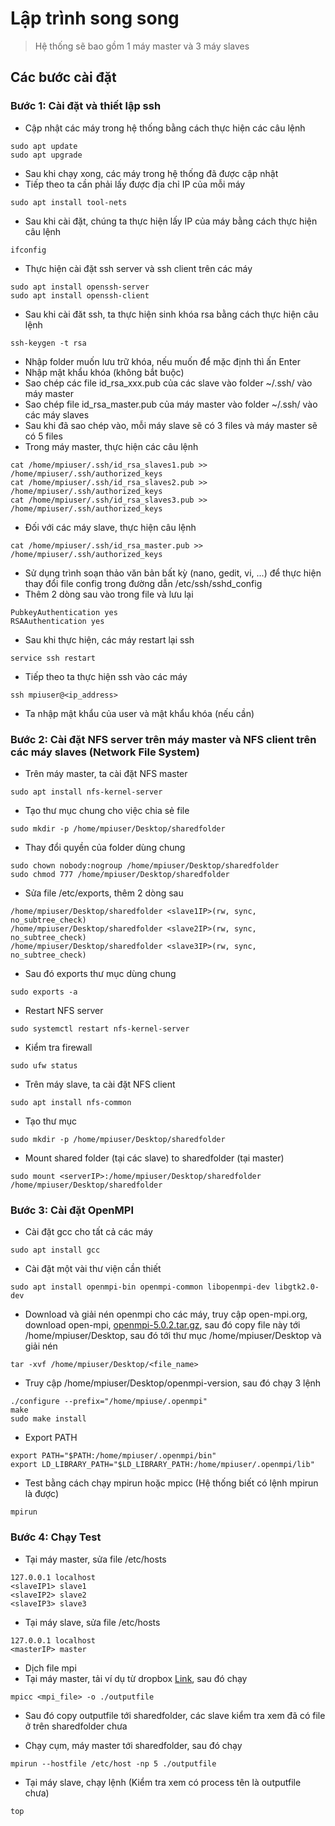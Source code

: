 # Lập trình song song

> Hệ thống sẽ bao gồm 1 máy master và 3 máy slaves

## Các bước cài đặt
### Bước 1: Cài đặt và thiết lập ssh
- Cập nhật các máy trong hệ thống bằng cách thực hiện các câu lệnh
```ssh
sudo apt update
sudo apt upgrade
```
- Sau khi chạy xong, các máy trong  hệ thống đã được cập nhật
- Tiếp theo ta cần phải lấy được địa chỉ IP của mỗi máy
```ssh
sudo apt install tool-nets
```
- Sau khi cài đặt, chúng ta thực hiện lấy IP của máy bằng cách thực hiện câu lệnh
```ssh
ifconfig
```
- Thực hiện cài đặt ssh server và ssh client trên các máy
```ssh
sudo apt install openssh-server
sudo apt install openssh-client
```
- Sau khi cài đăt ssh, ta thực hiện sinh khóa rsa bằng cách thực hiện câu lệnh

```ssh
ssh-keygen -t rsa
```

- Nhập folder muốn lưu trữ khóa, nếu muốn để mặc định thì ấn Enter
- Nhập mật khẩu khóa (không bắt buộc)
- Sao chép các file id_rsa_xxx.pub của các slave vào folder ~/.ssh/ vào máy master
- Sao chép file id_rsa_master.pub của máy master vào folder ~/.ssh/ vào các máy slaves
- Sau khi đã sao chép vào, mỗi máy slave sẽ có 3 files và máy master sẽ có 5 files
- Trong máy master, thực hiện các câu lệnh

```ssh
cat /home/mpiuser/.ssh/id_rsa_slaves1.pub >> /home/mpiuser/.ssh/authorized_keys
cat /home/mpiuser/.ssh/id_rsa_slaves2.pub >> /home/mpiuser/.ssh/authorized_keys
cat /home/mpiuser/.ssh/id_rsa_slaves3.pub >> /home/mpiuser/.ssh/authorized_keys
```

- Đối với các máy slave, thực hiện câu lệnh
```ssh
cat /home/mpiuser/.ssh/id_rsa_master.pub >> /home/mpiuser/.ssh/authorized_keys
```

- Sử dụng trình soạn thảo văn bản bất kỳ (nano, gedit, vi, ...) để thực hiện thay đổi file config trong đường dẫn /etc/ssh/sshd_config
- Thêm 2 dòng sau vào trong file và lưu lại

```ssh
PubkeyAuthentication yes
RSAAuthentication yes
```

- Sau khi thực hiện, các máy restart lại ssh 

```ssh
service ssh restart
```

- Tiếp theo ta thực hiện ssh vào các máy
```ssh
ssh mpiuser@<ip_address>
```
- Ta nhập mật khẩu của user và mật khẩu khóa (nếu cần)

### Bước 2: Cài đặt NFS server trên máy master và NFS client trên các máy slaves (Network File System)
- Trên máy master, ta cài đặt NFS master
```ssh
sudo apt install nfs-kernel-server
```

- Tạo thư mục chung cho việc chia sẻ file
```
sudo mkdir -p /home/mpiuser/Desktop/sharedfolder
```

- Thay đổi quyền của folder dùng chung
```
sudo chown nobody:nogroup /home/mpiuser/Desktop/sharedfolder
sudo chmod 777 /home/mpiuser/Desktop/sharedfolder
```

- Sửa file /etc/exports, thêm 2 dòng sau
```
/home/mpiuser/Desktop/sharedfolder <slave1IP>(rw, sync, no_subtree_check)
/home/mpiuser/Desktop/sharedfolder <slave2IP>(rw, sync, no_subtree_check)
/home/mpiuser/Desktop/sharedfolder <slave3IP>(rw, sync, no_subtree_check)
```

- Sau đó exports thư mục dùng chung
```
sudo exports -a
```

- Restart NFS server
```
sudo systemctl restart nfs-kernel-server
```

- Kiểm tra firewall
```
sudo ufw status
```

- Trên máy slave, ta cài đặt NFS client 
```ssh
sudo apt install nfs-common
```

- Tạo thư mục 
```
sudo mkdir -p /home/mpiuser/Desktop/sharedfolder
```

- Mount shared folder (tại các slave) to sharedfolder (tại master)
```
sudo mount <serverIP>:/home/mpiuser/Desktop/sharedfolder /home/mpiuser/Desktop/sharedfolder
```

### Bước 3: Cài đặt OpenMPI
- Cài đặt gcc cho tất cả các máy
```
sudo apt install gcc
```

- Cài đặt một vài thư viện cần thiết
```
sudo apt install openmpi-bin openmpi-common libopenmpi-dev libgtk2.0-dev
```

- Download và giải nén openmpi cho các máy, truy cập open-mpi.org, download open-mpi, [openmpi-5.0.2.tar.gz](https://download.open-mpi.org/release/open-mpi/v5.0/openmpi-5.0.2.tar.gz), sau đó copy file này tới /home/mpiuser/Desktop, sau đó tới thư mục /home/mpiuser/Desktop và giải nén
```
tar -xvf /home/mpiuser/Desktop/<file_name>
```

- Truy cập /home/mpiuser/Desktop/openmpi-version, sau đó chạy 3 lệnh
```
./configure --prefix="/home/mpiuse/.openmpi"
make
sudo make install
```
- Export PATH
```
export PATH="$PATH:/home/mpiuser/.openmpi/bin"
export LD_LIBRARY_PATH="$LD_LIBRARY_PATH:/home/mpiuser/.openmpi/lib"
```

- Test bằng cách chạy mpirun hoặc mpicc (Hệ thống biết có lệnh mpirun là được)
```
mpirun
```
### Bước 4: Chạy Test
- Tại máy master, sửa file /etc/hosts
```
127.0.0.1 localhost
<slaveIP1> slave1
<slaveIP2> slave2
<slaveIP3> slave3
```

- Tại máy slave, sửa file /etc/hosts
```
127.0.0.1 localhost
<masterIP> master
```

- Dịch file mpi
- Tại máy master, tải ví dụ từ dropbox [Link](https://www.youtube.com/redirect?event=video_description&redir_token=QUFFLUhqbTYtMXlGcHQ3NVRBRGdwTEp6RmRNb2lJUXhNd3xBQ3Jtc0ttU09LbkxldnJ0QklBNnlFOUpNM0FSdVRwV0lVY19QWUIwTG1DTXROQ25DY0V3UmZPaWZwYWNOZlZNYWdmMXRMWW5vcHJHaW1fMnVrLVJrNDVmSEdJaFk1NHdaWk5jeTBJc2o1NnIxSUJHNUdfc1BBSQ&q=https%3A%2F%2Fwww.dropbox.com%2Fsh%2Fmhwg5n9oajtme98%2FAAAAlCd5GQDRP9WdMe13Ydija%3Fdl%3D0%26preview%3Dmpi-prime.c&v=HLTm5-bVt7c), sau đó chạy
```
mpicc <mpi_file> -o ./outputfile
```
- Sau đó copy outputfile tới sharedfolder, các slave kiểm tra xem đã có file ở trên sharedfolder chưa

- Chạy cụm, máy master tới sharedfolder, sau đó chạy
```
mpirun --hostfile /etc/host -np 5 ./outputfile
```

- Tại máy slave, chạy lệnh (Kiểm tra xem có process tên là outputfile chưa)
```
top
```
